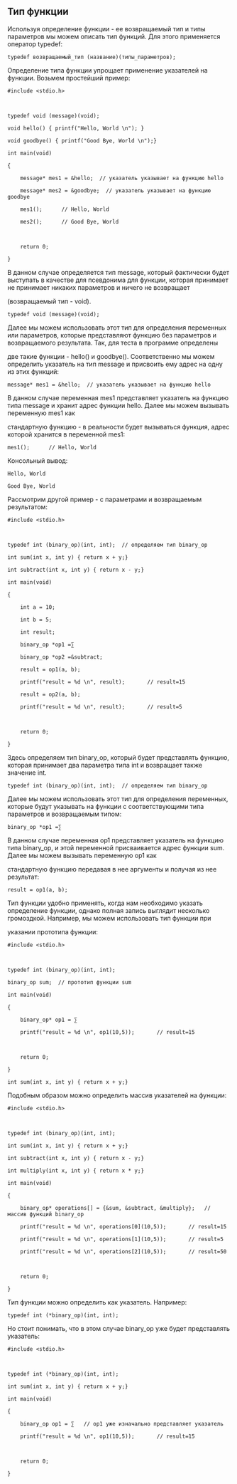 ## Тип функции

Используя определение функции - ее возвращаемый тип и типы параметров мы можем описать тип функций. Для этого применяется оператор typedef:

```
typedef возвращаемый_тип (название)(типы_параметров);
```

Определение типа функции упрощает применение указателей на функции. Возьмем простейший пример:

```
#include <stdio.h>

 

typedef void (message)(void);

void hello() { printf("Hello, World \n"); }

void goodbye() { printf("Good Bye, World \n");}

int main(void)

{

    message* mes1 = &hello;  // указатель указывает на функцию hello

    message* mes2 = &goodbye;  // указатель указывает на функцию goodbye

    mes1();      // Hello, World

    mes2();      // Good Bye, World

     

    return 0;

}
```

В данном случае определяется тип message, который фактически будет выступать в качестве для псевдонима для функции, которая принимает не принимает никаких параметров и ничего не возвращает 

(возвращаемый тип -  void).

```
typedef void (message)(void);
```

Далее мы можем использовать этот тип для определения переменных или параметров, которые представляют функцию без параметров и возвращаемого результата. Так, для теста в программе определены 

две такие функции - hello() и goodbye(). Соответственно мы можем определить указатель на тип message и присвоить ему адрес на одну из этих функций:

```
message* mes1 = &hello;  // указатель указывает на функцию hello
```

В данном случае переменная mes1 представляет указатель на функцию типа message и хранит адрес функции hello. Далее мы можем вызывать переменную mes1 как 

стандартную функцию - в реальности будет вызываться функция, адрес которой хранится в переменной mes1:

```
mes1();      // Hello, World
```

Консольный вывод:

```
Hello, World

Good Bye, World
```

Рассмотрим другой пример - с параметрами и возвращаемым результатом:

```
#include <stdio.h>

 

typedef int (binary_op)(int, int);	// определяем тип binary_op

int sum(int x, int y) { return x + y;}

int subtract(int x, int y) { return x - y;}

int main(void)

{

    int a = 10;

    int b = 5;

    int result;

    binary_op *op1 =∑

    binary_op *op2 =&subtract;

    result = op1(a, b);

    printf("result = %d \n", result);       // result=15 

    result = op2(a, b);

    printf("result = %d \n", result);       // result=5

     

    return 0;

}
```

Здесь определяем тип binary_op, который будет представлять функцию, которая принимает два параметра типа int и возвращает также значение int.

```
typedef int (binary_op)(int, int);	// определяем тип binary_op
```

Далее мы можем использовать этот тип для определения переменных, которые будут указывать на функции с соответствующими типа параметров и возвращаемым типом:

```
binary_op *op1 =∑
```

В данном случае переменная op1 представляет указатель на функцию типа binary_op, и этой переменной присваивается адрес функции sum. Далее мы можем вызывать переменную op1 как 

стандартную функцию передавая в нее аргументы и получая из нее результат:

```
result = op1(a, b);
```

Тип функции удобно применять, когда нам необходимо указать определение функции, однако полная запись выглядит несколько громоздкой. Например, мы можем использовать тип функции при 

указании прототипа функции:

```
#include <stdio.h>

 

typedef int (binary_op)(int, int);

binary_op sum;  // прототип функции sum

int main(void)

{

    binary_op* op1 = ∑ 

    printf("result = %d \n", op1(10,5));       // result=15 

     

    return 0;

}

int sum(int x, int y) { return x + y;}
```

Подобным образом можно определить массив указателей на функции:

```
#include <stdio.h>

 

typedef int (binary_op)(int, int);

int sum(int x, int y) { return x + y;}

int subtract(int x, int y) { return x - y;}

int multiply(int x, int y) { return x * y;}

int main(void)

{

    binary_op* operations[] = {&sum, &subtract, &multiply};   // массив функций binary_op

    printf("result = %d \n", operations[0](10,5));       // result=15 

    printf("result = %d \n", operations[1](10,5));       // result=5 

    printf("result = %d \n", operations[2](10,5));       // result=50 

     

    return 0;

}
```

Тип функции можно определить как указатель. Например:

```
typedef int (*binary_op)(int, int);
```

Но стоит понимать, что в этом случае binary_op уже будет представлять указатель:

```
#include <stdio.h>

 

typedef int (*binary_op)(int, int);

int sum(int x, int y) { return x + y;}

int main(void)

{

    binary_op op1 = ∑   // op1 уже изначально представляет указатель

    printf("result = %d \n", op1(10,5));       // result=15 

     

    return 0;

}

